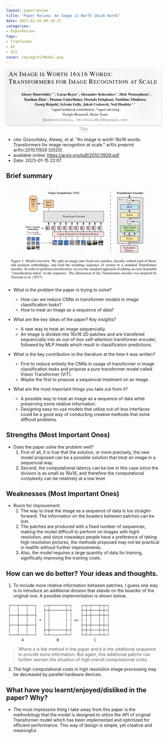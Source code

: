 ```yaml
---
layout: paperreview
title: "Paper Review: An Image is Worth 16x16 Words"
date: 2023-01-16 00:10:27
categories:
- PaperReview
tags:
- Tranformer
- AI
- ViT
cover: /myimg/ViTModel.png
---
```


<center>
    <img style="border-radius: 0.3125em;box-shadow: 0 2px 4px 0 rgba(34,36,38,.12),0 2px 10px 0 rgba(34,36,38,.08);"
        src="/img/image_2023-01-15-22-28-11.png"><br>
    <div style="color:orange; border-bottom: 1px solid #d9d9d9;display: inline-block;color: #999;padding: 2px;">Title</div>
</center>

* cite: Dosovitskiy, Alexey, et al. "An image is worth 16x16 words: Transformers for image recognition at scale." arXiv preprint arXiv:2010.11929 (2020).
* available online: https://arxiv.org/pdf/2010.11929.pdf
* Date: 2023-01-15 22:07

## Brief summary
![image_2023-01-15-22-17-58](img/image_2023-01-15-22-17-58.png)

* What is the problem the paper is trying to solve?
  * How can we reduce CNNs in transformer models in image classification tasks?
  * How to treat an Image as a sequence of data?

* What are the key ideas of the paper? Key insights?
  * A new way to treat an image sequencially.
  * An image is divided into 16x16 2D patches and are transfered sequencially into an out-of-box self-attention transformer encoder, followed by MLP Heads which result in classification predictions.


* What is the key contribution to the literature at the time it was written?
  * First to reduce entirely the CNNs in usage of transformer in image classification tasks and propose a pure transformer model called Vision Transformer (ViT).
  * Maybe the first to propose a sequencial treatment on an image.

* What are the most important things you take out from it?
  * A possible way to treat an image as a sequence of data while preserving some relative information.
  * Designing easy-to-use models that utilize out-of-box interfaces could be a good way of conducting creative methods that solve difficult problems.
 
## Strengths (Most Important Ones)

* Does the paper solve the problem well?
  1. First of all, it is true that the solution, or more precisely, the new model proposed can be a possible solution that treat an image in a sequencial way.
  2. Second, the computational latency can be low in this case since the division is as small as 16x16, and therefore the computational complexity can be relatively at a low level.

## Weaknesses (Most Important Ones)

* Room for improvement.
  1. The way to treat the image as a sequence of data is too straight-forward. The information on the boaders between patches can be lost.
  2. The patches are produced with a fixed number of sequences, making the model difficult to perform on images with hight resolution, and since nowadays people have a preference of taking high resolution pictures, the methods proposed may not be practical in reallife without further improvements.
  3. Also, the model requires a large quantity of data for training, significally improving the training costs.

## How can we do better? Your ideas and thoughts.
1. To include more relative information between patches, I guess one way is to introduce an additional division that stands on the boarder of the original one. A possible implementation is shown below.
```
 ┌───┬───┬───┐   ┌─┬───────┬─┐    ┌─┬─┬───┬─┬─┐
 │   │   │   │   ├─┼───────┼─┤    ├─┼─┼───┼─┼─┤
 ├───┼───┼───┤   │ │       │ │    ├─┼─┼───┼─┼─┤
 │   │   │   │ + │ │       │ │ => │ │ │   │ │ │
 ├───┼───┼───┤   │ │       │ │    ├─┼─┼───┼─┼─┤
 │   │   │   │   ├─┼───────┼─┤    ├─┼─┼───┼─┼─┤
 └───┴───┴───┘   └─┴───────┴─┘    └─┴─┴───┴─┴─┘
       A               B                C
```
> Where `A` is the method in the paper and `B` is the additional sequence to provide extra information. But again, this additional patche can further worsen the situation of high overall computational costs.

2. The high computational costs in high resolution image processing may be decreased by parellel hardware devices.

## What have you learnt/enjoyed/disliked in the paper? Why?
* The most impressive thing I take away from this paper is the methodology that the model is designed to utilize the API of original Transformer model which has been implemented and optimized for efficient performance. This way of design is simple, yet creative and meaningful.

<!-- !! No more than Half a pape -->



